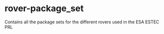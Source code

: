 # rover-package_set
Contains all the package sets for the different rovers used in the ESA ESTEC PRL
